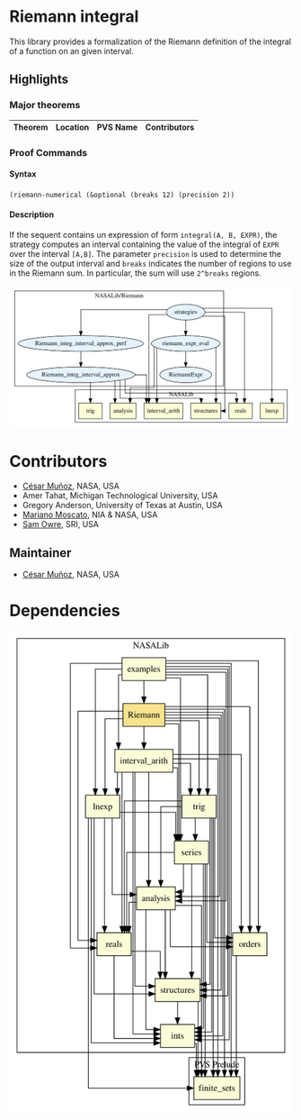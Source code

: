 # Riemann integral

This library provides a formalization of the Riemann definition of the integral of a function on an given interval.

## Highlights

### Major theorems

| Theorem | Location | PVS Name | Contributors |
| --- | --- | --- | --- |

### Proof Commands

#### Syntax

`(riemann-numerical (&optional (breaks 12) (precision 2))`

#### Description

If the sequent contains un expression of form `integral(A, B, EXPR)`, the strategy computes an interval containing the value of the integral of `EXPR` over the interval `[A,B]`. 
The parameter `precision` is used to determine the size of the output interval and `breaks` indicates the number of regions to use in the Riemann sum. 
In particular, the sum will use `2^breaks` regions.


![dependency graph](./Riemann-zoomed.svg "Dependency Graph")

# Contributors
* [César Muñoz](http://shemesh.larc.nasa.gov/people/cam), NASA, USA
* Amer Tahat, Michigan Technological University, USA
* Gregory Anderson, University of Texas at Austin, USA
* [Mariano Moscato](https://www.nianet.org/directory/research-staff/mariano-moscato/), NIA & NASA, USA
* [Sam Owre](http://www.csl.sri.com/users/owre), SRI, USA

## Maintainer
* [César Muñoz](http://shemesh.larc.nasa.gov/people/cam), NASA, USA

# Dependencies
![dependency graph](./Riemann.svg "Dependency Graph")
